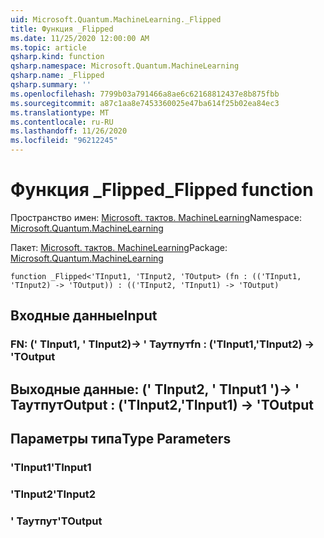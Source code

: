 ```yaml
---
uid: Microsoft.Quantum.MachineLearning._Flipped
title: Функция _Flipped
ms.date: 11/25/2020 12:00:00 AM
ms.topic: article
qsharp.kind: function
qsharp.namespace: Microsoft.Quantum.MachineLearning
qsharp.name: _Flipped
qsharp.summary: ''
ms.openlocfilehash: 7799b03a791466a8ae6c62168812437e8b875fbb
ms.sourcegitcommit: a87c1aa8e7453360025e47ba614f25b02ea84ec3
ms.translationtype: MT
ms.contentlocale: ru-RU
ms.lasthandoff: 11/26/2020
ms.locfileid: "96212245"
---
```

# <a name="_flipped-function"></a><span data-ttu-id="7adda-102">Функция _Flipped</span><span class="sxs-lookup"><span data-stu-id="7adda-102">_Flipped function</span></span>

<span data-ttu-id="7adda-103">Пространство имен: [Microsoft. тактов. MachineLearning](xref:Microsoft.Quantum.MachineLearning)</span><span class="sxs-lookup"><span data-stu-id="7adda-103">Namespace: [Microsoft.Quantum.MachineLearning](xref:Microsoft.Quantum.MachineLearning)</span></span>

<span data-ttu-id="7adda-104">Пакет: [Microsoft. тактов. MachineLearning](https://nuget.org/packages/Microsoft.Quantum.MachineLearning)</span><span class="sxs-lookup"><span data-stu-id="7adda-104">Package: [Microsoft.Quantum.MachineLearning](https://nuget.org/packages/Microsoft.Quantum.MachineLearning)</span></span>




```qsharp
function _Flipped<'TInput1, 'TInput2, 'TOutput> (fn : (('TInput1, 'TInput2) -> 'TOutput)) : (('TInput2, 'TInput1) -> 'TOutput)
```


## <a name="input"></a><span data-ttu-id="7adda-105">Входные данные</span><span class="sxs-lookup"><span data-stu-id="7adda-105">Input</span></span>

### <a name="fn--tinput1tinput2---toutput"></a><span data-ttu-id="7adda-106">FN: (' TInput1, ' TInput2)-> ' Таутпут</span><span class="sxs-lookup"><span data-stu-id="7adda-106">fn : ('TInput1,'TInput2) -> 'TOutput</span></span>





## <a name="output--tinput2tinput1---toutput"></a><span data-ttu-id="7adda-107">Выходные данные: (' TInput2, ' TInput1 ')-> ' Таутпут</span><span class="sxs-lookup"><span data-stu-id="7adda-107">Output : ('TInput2,'TInput1) -> 'TOutput</span></span>



## <a name="type-parameters"></a><span data-ttu-id="7adda-108">Параметры типа</span><span class="sxs-lookup"><span data-stu-id="7adda-108">Type Parameters</span></span>

### <a name="tinput1"></a><span data-ttu-id="7adda-109">'TInput1</span><span class="sxs-lookup"><span data-stu-id="7adda-109">'TInput1</span></span>


### <a name="tinput2"></a><span data-ttu-id="7adda-110">'TInput2</span><span class="sxs-lookup"><span data-stu-id="7adda-110">'TInput2</span></span>


### <a name="toutput"></a><span data-ttu-id="7adda-111">' Таутпут</span><span class="sxs-lookup"><span data-stu-id="7adda-111">'TOutput</span></span>

